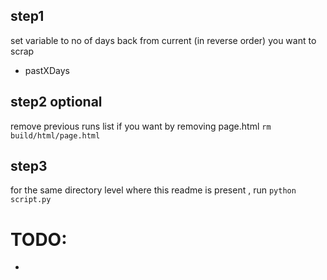 
## step1
set variable to no of days back from current (in reverse order) you want to scrap 
- pastXDays 
## step2 optional
remove previous runs list if you want by removing page.html
`rm build/html/page.html`

## step3
 for the same directory level where this readme is present , run `python script.py`


# TODO:
 - 
